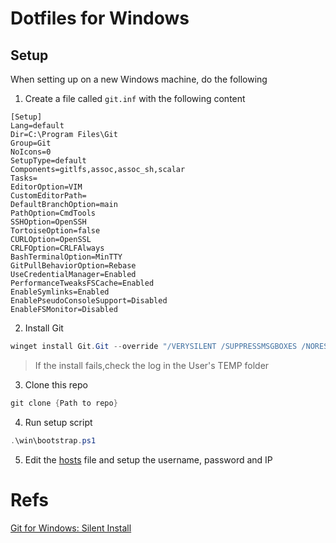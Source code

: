 # Dotfiles for Windows

## Setup
When setting up on a new Windows machine, do the following

1. Create a file called `git.inf` with the following content
```
[Setup]
Lang=default
Dir=C:\Program Files\Git
Group=Git
NoIcons=0
SetupType=default
Components=gitlfs,assoc,assoc_sh,scalar
Tasks=
EditorOption=VIM
CustomEditorPath=
DefaultBranchOption=main
PathOption=CmdTools
SSHOption=OpenSSH
TortoiseOption=false
CURLOption=OpenSSL
CRLFOption=CRLFAlways
BashTerminalOption=MinTTY
GitPullBehaviorOption=Rebase
UseCredentialManager=Enabled
PerformanceTweaksFSCache=Enabled
EnableSymlinks=Enabled
EnablePseudoConsoleSupport=Disabled
EnableFSMonitor=Disabled
```

2. Install Git
```powershell
winget install Git.Git --override "/VERYSILENT /SUPPRESSMSGBOXES /NORESTART /NOCANCEL /CLOSEAPPLICATIONS /RESTARTAPPLICATIONS /SP- /LOG /LOADINF=git.inf"
```
> If the install fails,check the log in the User's TEMP folder

3. Clone this repo
```powershell
git clone {Path to repo}
```

4. Run setup script
```powershell
.\win\bootstrap.ps1
```

5. Edit the [hosts](/win/ansible/hosts) file and setup the username, password and IP


# Refs
[Git for Windows: Silent Install](https://github.com/git-for-windows/git/wiki/Silent-or-Unattended-Installatio)